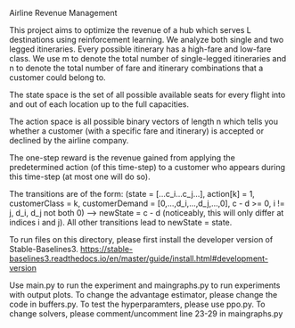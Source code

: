Airline Revenue Management

This project aims to optimize the revenue of a hub which serves L destinations using reinforcement learning. We analyze both single and two legged itineraries. Every possible itinerary has a high-fare and low-fare class. We use m to denote the total number of single-legged itineraries and n to denote the total number of fare and itinerary combinations that a customer could belong to.

The state space is the set of all possible available seats for every flight into and out of each location up to the full capacities.

The action space is all possible binary vectors of length n which tells you whether a customer (with a specific fare and itinerary) is accepted or declined by the airline company.

The one-step reward is the revenue gained from applying the predetermined action (of this time-step) to a customer who appears during this time-step (at most one will do so).

The transitions are of the form: (state = [...c_i...c_j...], action[k] = 1, customerClass = k, customerDemand = [0,...,d_i,...,d_j,...,0], c - d >= 0, i != j, d_i, d_j not both 0) --> newState = c - d (noticeably, this will only differ at indices i and j). All other transitions lead to newState = state.

To run files on this directory, please first install the developer version of Stable-Baselines3. https://stable-baselines3.readthedocs.io/en/master/guide/install.html#development-version

Use main.py to run the experiment and maingraphs.py to run experiments with output plots. To change the advantage estimator, please change the code in buffers.py. To test the hyperparamters, please use ppo.py. To change solvers, please comment/uncomment line 23-29 in maingraphs.py
